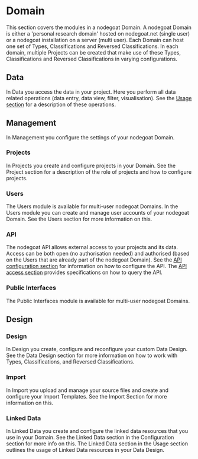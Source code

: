 # Domain

This section covers the modules in a nodegoat Domain. A nodegoat Domain is either a 'personal research domain' hosted on nodegoat.net (single user) or a nodegoat installation on a server (multi user). Each Domain can host one set of Types, Classifications and Reversed Classifications. In each domain, multiple Projects can be created that make use of these Types, Classifications and Reversed Classifications in varying configurations.

## Data

In Data you access the data in your project. Here you perform all data related operations (data entry, data view, filter, visualisation). See the [Usage section](/usage/README.md) for a description of these operations.

## Management

In Management you configure the settings of your nodegoat Domain.

### Projects

In Projects you create and configure projects in your Domain. See the Project section for a description of the role of projects and how to configure projects.

### Users

The Users module is available for multi-user nodegoat Domains. In the Users module you can create and manage user accounts of your nodegoat Domain. See the Users section for more information on this.

### API

The nodegoat API allows external access to your projects and its data. Access can be both open (no authorisation needed) and authorised (based on the Users that are already part of the nodegoat Domain). See the [API configuration section](/configuration/API/README.md) for information on how to configure the API. The [API access section](/usage/API/README.md) provides specifications on how to query the API.

### Public Interfaces

The Public Interfaces module is available for multi-user nodegoat Domains.

## Design

### Design

In Design you create, configure and reconfigure your custom Data Design. See the Data Design section for more information on how to work with Types, Classifications, and Reversed Classifications.

### Import

In Import you upload and manage your source files and create and configure your Import Templates. See the Import Section for more information on this.

### Linked Data

In Linked Data you create and configure the linked data resources that you use in your Domain. See the Linked Data section in the Configuration section for more info on this. The Linked Data section in the Usage section outlines the usage of Linked Data resources in your Data Design.
